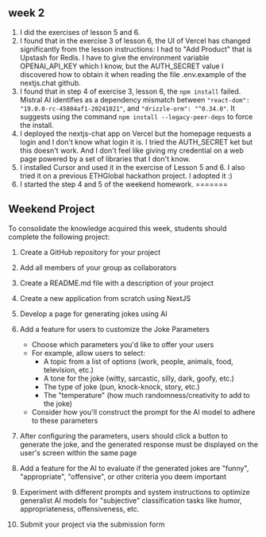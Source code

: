 ## week 2

1. I did the exercises of lesson 5 and 6.
2. I found that in the exercise 3 of lesson 6, the UI of Vercel has changed significantly from the lesson instructions: I had to "Add Product" that is Upstash for Redis. I have to give the environment variable OPENAI_API_KEY which I know, but the AUTH_SECRET value I discovered how to obtain it when reading the file .env.example of the nextjs.chat github.
3. I found that in step 4 of exercise 3, lesson 6, the `npm install` failed. Mistral AI identifies as a dependency mismatch between `"react-dom": "19.0.0-rc-45804af1-20241021"`, and `"drizzle-orm": "^0.34.0"`. It suggests using the command `npm install --legacy-peer-deps` to force the install. 
4. I deployed the nextjs-chat app on Vercel but the homepage requests a login and I don't know what login it is. I tried the AUTH_SECRET ket but this doesn't work. And I don't feel like giving my credential on a web page powered by a set of libraries that I don't know.
5. I installed Cursor and used it in the exercise of Lesson 5 and 6. I also tried it on a previous ETHGlobal hackathon project. I adopted it :)
6. I started the step 4 and 5 of the weekend homework.
=======
## Weekend Project

To consolidate the knowledge acquired this week, students should complete the following project:

1. Create a GitHub repository for your project
2. Add all members of your group as collaborators
3. Create a README.md file with a description of your project
4. Create a new application from scratch using NextJS
5. Develop a page for generating jokes using AI
6. Add a feature for users to customize the Joke Parameters

   - Choose which parameters you'd like to offer your users
   - For example, allow users to select:
     - A topic from a list of options (work, people, animals, food, television, etc.)
     - A tone for the joke (witty, sarcastic, silly, dark, goofy, etc.)
     - The type of joke (pun, knock-knock, story, etc.)
     - The "temperature" (how much randomness/creativity to add to the joke)
   - Consider how you'll construct the prompt for the AI model to adhere to these parameters

7. After configuring the parameters, users should click a button to generate the joke, and the generated response must be displayed on the user's screen within the same page
8. Add a feature for the AI to evaluate if the generated jokes are "funny", "appropriate", "offensive", or other criteria you deem important
9. Experiment with different prompts and system instructions to optimize generalist AI models for "subjective" classification tasks like humor, appropriateness, offensiveness, etc.
10. Submit your project via the submission form

